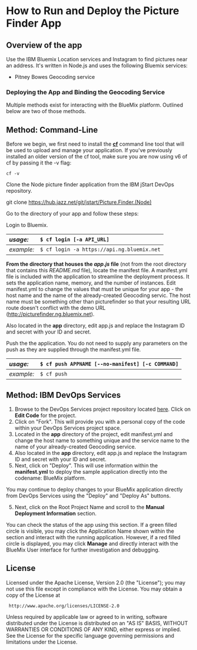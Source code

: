 
# How to Run and Deploy the Picture Finder App #

## Overview of the app ##

Use the IBM Bluemix Location services and Instagram to find pictures near an address.  It's written in Node.js and uses the following Bluemix services:

- Pitney Bowes Geocoding service

### Deploying the App and Binding the Geocoding Service ###
Multiple methods exist for interacting with the BlueMix platform. Outlined below are two of those methods.

## Method: Command-Line ##

Before we begin, we first need to install the [**cf**](https://github.com/cloudfoundry/cli/releases) command line tool that will be used to upload and manage your application. If you've previously installed an older version of the cf tool, make sure you are now using v6 of cf by passing it the -v flag:

    cf -v

Clone the Node picture finder application from the IBM jStart DevOps repository.

git clone https://hub.jazz.net/git/jstart/Picture.Finder.(Node)

Go to the directory of your app and follow these steps:

Login to Bluemix.

   | *usage:*   | `$ cf login [-a API_URL]`                    |
   |:-----------|:---------------------------------------------|
   | *example:* | `$ cf login -a https://api.ng.bluemix.net`   |

**From the directory that houses the _app.js_ file** (not from the root directory that contains this *README.md* file), locate the manifest file. 
A manifest.yml file is included with the application to streamline the deployment process. It sets the application name, memory, and the number of instances.
Edit manifest.yml to change the values that must be unique for your app - the host name and the name of the already-created Geocoding servic. The host name must be something other than picturefinder so that your resulting URL route doesn't conflict with the demo URL (http://picturefinder.ng.bluemix.net).

Also located in the **app** directory, edit app.js and replace the Instagram ID and secret with your ID and secret.

Push the the application.  You do not need to supply any parameters on the push as they are supplied through the manifest.yml file.

   | *usage:*   | `$ cf push APPNAME [--no-manifest] [-c COMMAND]`                        |
   |:-----------|:--------------------------------------------------------------------|
   | *example:* | `$ cf push `            |
   
  
## Method:  IBM DevOps Services ##
1. Browse to the  DevOps Services project repository located [here](https://hub.jazz.net/project/jstart/Picture%20Finder%20%28Node%29/overview).  Click on **Edit Code** for the project.
2. Click on "Fork".  This will provide you with a personal copy of the code within your DevOps Services project space.
3. Located in the **app** directory of the project, edit manifest.yml and change the host name to something unique and the service name
to the name of your already-created Geocoding service.
4. Also located in the **app** directory, edit app.js and replace the Instagram ID and secret with your ID and secret.
5. Next, click on "Deploy".  This will use information within the **manifest.yml** to deploy the sample application directly into the codename: BlueMix platform.


  You may continue to deploy changes to your BlueMix application directly from DevOps Services using the "Deploy" and "Deploy As" buttons.

5. Next, click on the Root Project Name and scroll to the **Manual Deployment Information** section.


  You can check the status of the app using this section. If a green filled circle is visible, you may click the Application Name shown within the section and interact with the running application.  However, if a red filled circle is displayed, you may click **Manage** and directly interact with the BlueMix User interface for further investigation and debugging.


## License ##
Licensed under the Apache License, Version 2.0 (the "License"); you may not use this file except in compliance with the License. You may obtain a copy of the License at

     http://www.apache.org/licenses/LICENSE-2.0

Unless required by applicable law or agreed to in writing, software distributed under the License is distributed on an "AS IS" BASIS, WITHOUT WARRANTIES OR CONDITIONS OF ANY KIND, either express or implied. See the License for the specific language governing permissions and limitations under the License.
